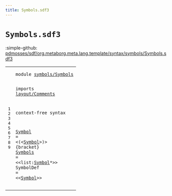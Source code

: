 ```yaml
---
title: Symbols.sdf3
---
```


# `Symbols.sdf3`

:simple-github: [pdmosses/sdf/org.metaborg.meta.lang.template/syntax/symbols/Symbols.sdf3]

[pdmosses/sdf/org.metaborg.meta.lang.template/syntax/symbols/Symbols.sdf3]: https://github.com/pdmosses/sdf/blob/master/org.metaborg.meta.lang.template/syntax/symbols/Symbols.sdf3 "The source file on GitHub"

<div class="sdf3"><table class="highlighttable"><tbody><tr><td class="linenos"><div class="linenodiv"><pre><span></span>1
2
3
4
5
6
7
8
9
</pre></div></td>
<td class="code"><pre><code><span class="keyword">module</span> <a href="../Start-Symbols.sdf3#symbols/Symbols_52_67" id="symbols/Symbols_7_22" title="Referenced at ../Start-Symbols.sdf3 line 4">symbols/Symbols</a>

<span class="keyword">imports</span> <a href="../../layout/Comments.sdf3#layout/Comments_7_22" id="layout/Comments_32_47" title="Defined at ../../layout/Comments.sdf3 line 1">layout/Comments</a>
 
<span class="keyword">context-free syntax</span>

<a href="#Symbol_144_150" id="Symbol_71_77" title="Referenced at line 9; ../../aliases/Aliases.sdf3 line 22; ../../kernel/Kernel.sdf3 line 50; ../../renaming/Renaming.sdf3 line 8; ../../restrictions/Restrictions.sdf3 line 20">Symbol</a> = &lt;<span class="cons_String">(</span>&lt;<a href="#Symbol_71_77" id="Symbol_83_89" title="Defined at line 7">Symbol</a>&gt;<span class="cons_String">)</span>&gt; {<span class="keyword">bracket</span>}
<a href="../Start-Symbols.sdf3#Symbols_290_297" id="Symbols_103_110" title="Referenced at ../Start-Symbols.sdf3 line 18; ../../kernel/Kernel.sdf3 line 50; ../../modules/Modules.sdf3 line 36">Symbols</a> = &lt;&lt;<span id="list_115_119" title="Not referenced locally, nor via imports">list</span>:<a href="#Symbol_71_77" id="Symbol_120_126" title="Defined at line 7">Symbol</a>*&gt;&gt;
<span id="SymbolDef_130_139" title="Not referenced locally, nor via imports">SymbolDef</span> = &lt;&lt;<a href="#Symbol_71_77" id="Symbol_144_150" title="Defined at line 7">Symbol</a>&gt;&gt;
</code></pre></td></tr></tbody></table></div>